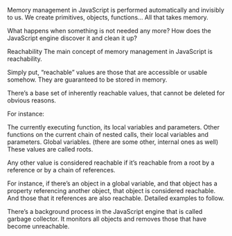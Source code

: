 Memory management in JavaScript is performed automatically and invisibly to us. We create primitives, objects, functions… All that takes memory.

What happens when something is not needed any more? How does the JavaScript engine discover it and clean it up?

Reachability
The main concept of memory management in JavaScript is reachability.

Simply put, “reachable” values are those that are accessible or usable somehow. They are guaranteed to be stored in memory.

There’s a base set of inherently reachable values, that cannot be deleted for obvious reasons.

For instance:

The currently executing function, its local variables and parameters.
Other functions on the current chain of nested calls, their local variables and parameters.
Global variables.
(there are some other, internal ones as well)
These values are called roots.

Any other value is considered reachable if it’s reachable from a root by a reference or by a chain of references.

For instance, if there’s an object in a global variable, and that object has a property referencing another object, that object is considered reachable. And those that it references are also reachable. Detailed examples to follow.

There’s a background process in the JavaScript engine that is called garbage collector. It monitors all objects and removes those that have become unreachable.

